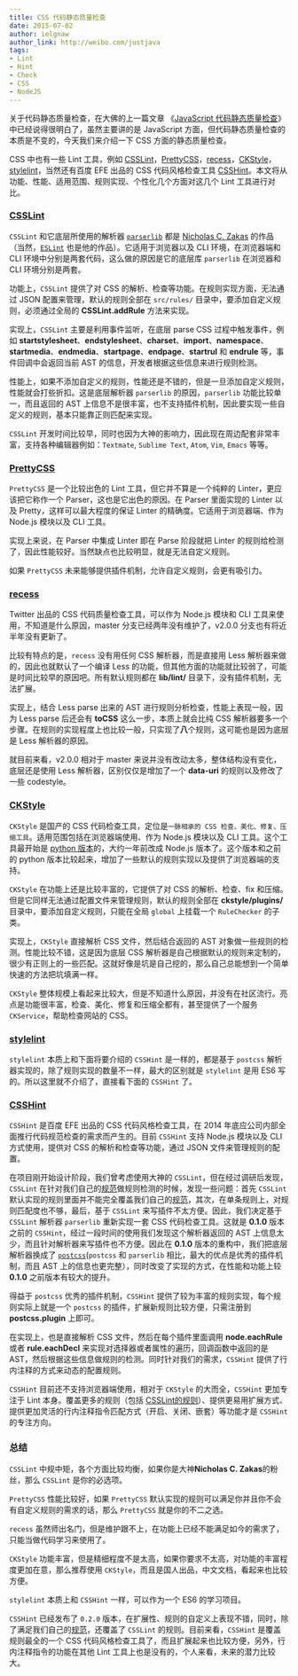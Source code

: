 ```yaml
---
title: CSS 代码静态质量检查
date: 2015-07-02
author: ielgnaw
author_link: http://weibo.com/justjava
tags:
- Lint
- Hint
- Check
- CSS
- NodeJS
---
```


关于代码静态质量检查，在大佛的上一篇文章 《[JavaScript 代码静态质量检查](http://efe.baidu.com/blog/js-lints/)》中已经说得很明白了，虽然主要讲的是 JavaScript 方面，但代码静态质量检查的本质是不变的，今天我们来介绍一下 CSS 方面的静态质量检查。

CSS 中也有一些 Lint 工具，例如 [CSSLint](https://github.com/CSSLint/csslint)，[PrettyCSS](https://github.com/fidian/PrettyCSS)，[recess](https://github.com/twitter/recess)，[CKStyle](https://github.com/wangjeaf/ckstyle-node)，[stylelint](https://github.com/stylelint/stylelint)，当然还有百度 EFE 出品的 CSS 代码风格检查工具 [CSSHint](https://github.com/ecomfe/node-csshint)。本文将从功能、性能、适用范围、规则实现、个性化几个方面对这几个 Lint 工具进行对比。

<!-- more -->


### [CSSLint](http://csslint.net)

`CSSLint` 和它底层所使用的解析器 [`parserlib`](https://github.com/CSSLint/parser-lib) 都是 [Nicholas C. Zakas](http://www.nczonline.net/) 的作品（当然，[`ESLint`](https://github.com/eslint/eslint) 也是他的作品）。它适用于浏览器以及 CLI 环境，在浏览器端和 CLI 环境中分别是两套代码，这么做的原因是它的底层库 `parserlib` 在浏览器和 CLI 环境分别是两套。

功能上，`CSSLint` 提供了对 CSS 的解析、检查等功能。在规则实现方面，无法通过 JSON 配置来管理，默认的规则全部在 `src/rules/` 目录中，要添加自定义规则，必须通过全局的 **CSSLint.addRule** 方法来实现。

实现上，`CSSLint` 主要是利用事件监听，在底层 parse CSS 过程中触发事件，例如 **startstylesheet**、**endstylesheet**、**charset**、**import**、**namespace**、**startmedia**、**endmedia**、**startpage**、**endpage**、**startrul** 和 **endrule** 等，事件回调中会返回当前 AST 的信息，开发者根据这些信息来进行规则检测。

性能上，如果不添加自定义的规则，性能还是不错的，但是一旦添加自定义规则，性能就会打些折扣。这是底层解析器 `parserlib` 的原因，`parserlib` 功能比较单一，而且返回的 AST 上信息不是很丰富，也不支持插件机制，因此要实现一些自定义的规则，基本只能靠正则匹配来实现。

`CSSLint` 开发时间比较早，同时也因为大神的影响力，因此现在周边配套非常丰富，支持各种编辑器例如：`Textmate`, `Sublime Text`, `Atom`, `Vim`, `Emacs` 等等。


### [PrettyCSS](https://github.com/fidian/PrettyCSS)

`PrettyCSS` 是一个比较出色的 Lint 工具，但它并不算是一个纯粹的 Linter，更应该把它称作一个 Parser，这也是它出色的原因。在 Parser 里面实现的 Linter 以及 Pretty，这样可以最大程度的保证 Linter 的精确度。它适用于浏览器端、作为 Node.js 模块以及 CLI 工具。

实现上来说，在 Parser 中集成 Linter 即在 Parse 阶段就把 Linter 的规则给检测了，因此性能较好。当然缺点也比较明显，就是无法自定义规则。

如果 `PrettyCSS` 未来能够提供插件机制，允许自定义规则，会更有吸引力。


### [recess](http://twitter.github.com/recess)

Twitter 出品的 CSS 代码质量检查工具，可以作为 Node.js 模块和 CLI 工具来使用，不知道是什么原因，master 分支已经两年没有维护了，v2.0.0 分支也有将近半年没有更新了。

比较有特点的是，`recess` 没有用任何 CSS 解析器，而是直接用 Less 解析器来做的，因此也就默认了一个编译 Less 的功能，但其他方面的功能就比较弱了，可能是时间比较早的原因吧。所有默认规则都在 **lib/lint/** 目录下，没有插件机制，无法扩展。

实现上，结合 Less parse 出来的 AST 进行规则分析检查，性能上表现一般，因为 Less parse 后还会有 **toCSS** 这么一步，本质上就会比纯 CSS 解析器要多一个步骤。在规则的实现程度上也比较一般，只实现了**八**个规则，这可能也是因为底层是 Less 解析器的原因。

就目前来看，v2.0.0 相对于 master 来说并没有改动太多，整体结构没有变化，底层还是使用 Less 解析器，区别仅仅是增加了一个 **data-uri** 的规则以及修改了一些 codestyle。


### [CKStyle](http://ckstyle.github.io)

`CKStyle` 是国产的 CSS 代码检查工具，定位是`一脉相承的 CSS 检查、美化、修复、压缩工具`。适用范围包括在浏览器端使用、作为 Node.js 模块以及 CLI 工具。这个工具最开始是 [python 版本](https://github.com/wangjeaf/CSSCheckStyle)的，大约一年前改成 Node.js 版本了。这个版本和之前的 python 版本比较起来，增加了一些默认的规则实现以及提供了浏览器端的支持。

`CKStyle` 在功能上还是比较丰富的，它提供了对 CSS 的解析、检查、fix 和压缩。但是它同样无法通过配置文件来管理规则，默认的规则全部在 **ckstyle/plugins/** 目录中，要添加自定义规则，只能在全局 `global` 上挂载一个 `RuleChecker` 的子类。

实现上，`CKStyle` 直接解析 CSS 文件，然后结合返回的 AST 对象做一些规则的检测。性能比较不错，这是因为底层 CSS 解析器是自己根据默认的规则来定制的，很少有正则上的一些匹配。这就好像是坑是自己挖的，那么自己总能想到一个简单快速的方法把坑填满一样。

`CKStyle` 整体规模上看起来比较大，但是不知道什么原因，并没有在社区流行。亮点是功能很丰富，检查、美化、修复和压缩全都有，甚至提供了一个服务 `CKService`，帮助检查网站的 CSS。


### [stylelint](https://github.com/stylelint/stylelint)

`stylelint` 本质上和下面将要介绍的 `CSSHint` 是一样的，都是基于 `postcss` 解析器实现的，除了规则实现的数量不一样，最大的区别就是 `stylelint` 是用 ES6 写的。所以这里就不介绍了，直接看下面的 `CSSHint` 了。


### [CSSHint](https://github.com/ecomfe/node-csshint)

`CSSHint` 是百度 EFE 出品的 CSS 代码风格检查工具，在 2014 年底应公司内部全面推行代码规范检查的需求而产生的。目前 `CSSHint` 支持 Node.js 模块以及 CLI 方式使用，提供对 CSS 的解析和检查等功能，通过 JSON 文件来管理规则的配置。

在项目刚开始设计阶段，我们曾考虑使用大神的 `CSSLint`，但在经过调研后发现，`CSSLint` 在针对我们自己的[规范](https://github.com/ecomfe/spec/blob/master/css-style-guide.md)做规则检测的时候，发现一些问题：首先 `CSSLint` 默认实现的规则里面并不能完全覆盖我们自己的[规范](https://github.com/ecomfe/spec/blob/master/css-style-guide.md)，其次，在单条规则上，对规则匹配度也不够，最后，基于 `CSSLint` 来写插件不太方便。因此，我们决定基于 `CSSLint` 解析器 `parserlib` 重新实现一套 CSS 代码检查工具。这就是 **0.1.0** 版本之前的 `CSSHint`，经过一段时间的使用我们发现这个解析器返回的 AST 上信息太少，而且针对解析器来写插件也不方便。因此在 **0.1.0** 版本的重构中，我们把底层解析器换成了 [`postcss`](https://github.com/postcss/postcss)(`postcss` 和 `parserlib` 相比，最大的优点是优秀的插件机制，而且 AST 上的信息也更完整），同时改变了实现的方式，在性能和功能上较 **0.1.0** 之前版本有较大的提升。

得益于 `postcss` 优秀的插件机制，`CSSHint` 提供了较为丰富的规则实现，每个规则实际上就是一个 `postcss` 的插件，扩展新规则比较方便，只需注册到 **postcss.plugin** 上即可。

在实现上，也是直接解析 CSS 文件，然后在每个插件里面调用 **node.eachRule** 或者 **rule.eachDecl** 来实现对选择器或者属性的遍历，回调函数中返回的是 AST，然后根据这些信息做规则的检测。同时针对我们的需求，`CSSHint` 提供了行内注释的方式来动态的配置规则。

`CSSHint` 目前还不支持浏览器端使用，相对于 `CKStyle` 的大而全，`CSSHint` 更加专注于 Lint 本身。覆盖更多的规则（包括 [CSSLint的规则](https://github.com/CSSLint/csslint/wiki/Rules)）、提供更易用扩展方式、提供更加灵活的行内注释指令匹配方式（开启、关闭、嵌套）等功能才是 `CSSHint` 的专注方向。


### 总结

`CSSLint` 中规中矩，各个方面比较均衡，如果你是大神**Nicholas C. Zakas**的粉丝，那么 `CSSLint` 是你的必选项。

`PrettyCSS` 性能比较好，如果 `PrettyCSS` 默认实现的规则可以满足你并且你不会有自定义规则的需求的话，那么 `PrettyCSS` 就是你的不二之选。

`recess` 虽然师出名门，但是维护跟不上，在功能上已经不能满足如今的需求了，只能当做代码学习来使用了。

`CKStyle` 功能丰富，但是精细程度不是太高，如果你要求不太高，对功能的丰富程度更加在意，那么推荐使用 `CKStyle`，而且是国人出品，中文文档，看起来也比较方便。

`stylelint` 本质上和 `CSSHint` 一样，可以作为一个 ES6 的学习项目。

`CSSHint` 已经发布了 `0.2.0` 版本，在扩展性、规则的自定义上表现不错，同时，除了满足我们自己的[规范](https://github.com/ecomfe/spec/blob/master/css-style-guide.md)，还覆盖了 `CSSLint` 的规则。目前来看，`CSSHint` 是覆盖规则最全的一个 CSS 代码风格检查工具了，而且扩展起来也比较方便，另外，行内注释指令的功能在其他 Lint 工具上也是没有的，个人来看，未来的潜力比较大。

